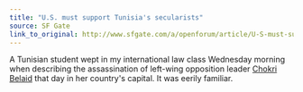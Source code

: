 ```yaml
---
title: "U.S. must support Tunisia's secularists"
source: SF Gate
link_to_original: http://www.sfgate.com/a/openforum/article/U-S-must-support-Tunisia-s-secularists-4261703.php
---
```

A Tunisian student wept in my international law class Wednesday morning when describing the assassination of left-wing opposition leader [Chokri Belaid](http://www.sfgate.com/?controllerName=search&amp;action=search&amp;channel=opinion%2Fopenforum&amp;search=1&amp;inlineLink=1&amp;query=%22Chokri+Belaid%22) that day in her country's capital. It was eerily familiar.

